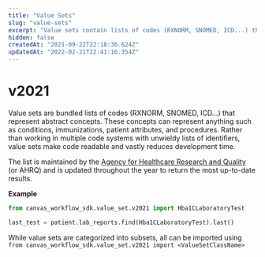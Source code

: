 ```yaml
---
title: "Value Sets"
slug: "value-sets"
excerpt: "Value sets contain lists of codes (RXNORM, SNOMED, ICD...) that represent concepts."
hidden: false
createdAt: "2021-09-22T22:18:36.624Z"
updatedAt: "2022-02-21T22:41:16.354Z"
---
```

# v2021

Value sets are bundled lists of codes (RXNORM, SNOMED, ICD...) that represent abstract concepts. These concepts can represent anything such as conditions, immunizations, patient attributes, and procedures.
Rather than working in multiple code systems with unwieldy lists of identifiers, value sets
make code readable and vastly reduces development time. 

The list is maintained by the [Agency for Healthcare Research and Quality](https://www.hcup-us.ahrq.gov/)
(or AHRQ) and is updated throughout the year to return the most up-to-date results.

**Example**

```python
from canvas_workflow_sdk.value_set.v2021 import Hba1CLaboratoryTest

last_test = patient.lab_reports.find(Hba1CLaboratoryTest).last()

```

While value sets are categorized into subsets, all can be imported using `from canvas_workflow_sdk.value_set.v2021 import <ValueSetClassName>`